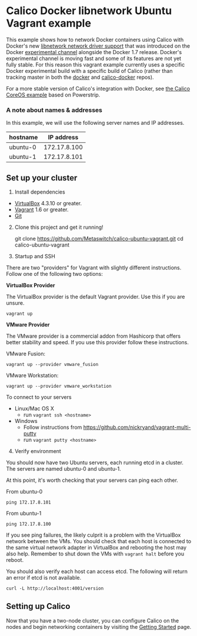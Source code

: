 # Calico Docker libnetwork Ubuntu Vagrant example

This example shows how to network Docker containers using Calico with Docker's new [libnetwork network driver support](https://github.com/docker/libnetwork) that was introduced on the Docker [experimental channel](https://github.com/docker/docker/tree/master/experimental) alongside the Docker 1.7 release.  Docker's experimental channel is moving fast and some of its features are not yet fully stable.  For this reason this vagrant example currently uses a specific Docker experimental build with a specific build of Calico (rather than tracking master in both the [docker](https://github.com/docker/docker) and [calico-docker](https://github.com/Metaswitch/calico-docker) repos).

For a more stable version of Calico's integration with Docker, see [the Calico CoreOS example](https://github.com/Metaswitch/calico-coreos-vagrant-example) based on Powerstrip.

### A note about names & addresses
In this example, we will use the following server names and IP addresses.

| hostname  | IP address   |
|-----------|--------------|
| ubuntu-0  | 172.17.8.100 |
| ubuntu-1  | 172.17.8.101 |

## Set up your cluster

1) Install dependencies

* [VirtualBox][virtualbox] 4.3.10 or greater.
* [Vagrant][vagrant] 1.6 or greater.
* [Git][git]

2) Clone this project and get it running!

    git clone https://github.com/Metaswitch/calico-ubuntu-vagrant.git
    cd calico-ubuntu-vagrant

3) Startup and SSH

There are two "providers" for Vagrant with slightly different instructions.
Follow one of the following two options:

**VirtualBox Provider**

The VirtualBox provider is the default Vagrant provider. Use this if you are unsure.

    vagrant up

**VMware Provider**

The VMware provider is a commercial addon from Hashicorp that offers better stability and speed.
If you use this provider follow these instructions.

VMware Fusion:

    vagrant up --provider vmware_fusion

VMware Workstation:

    vagrant up --provider vmware_workstation

To connect to your servers
* Linux/Mac OS X
    * run `vagrant ssh <hostname>`
* Windows
    * Follow instructions from https://github.com/nickryand/vagrant-multi-putty
    * run `vagrant putty <hostname>`

4) Verify environment

You should now have two Ubuntu servers, each running etcd in a cluster. The servers are named ubuntu-0 and ubuntu-1.

At this point, it's worth checking that your servers can ping each other.

From ubuntu-0

    ping 172.17.8.101

From ubuntu-1

    ping 172.17.8.100

If you see ping failures, the likely culprit is a problem with the VirtualBox network between the VMs.  You should check that each host is connected to the same virtual network adapter in VirtualBox and rebooting the host may also help.  Remember to shut down the VMs with `vagrant halt` before you reboot.

You should also verify each host can access etcd.  The following will return an error if etcd is not available.

    curl -L http://localhost:4001/version

## Setting up Calico

Now that you have a two-node cluster, you can configure Calico on the nodes and begin networking containers by visiting the [Getting Started][using-calico] page.

[calico-ubuntu-vagrant]: https://github.com/Metaswitch/calico-ubuntu-vagrant-example
[virtualbox]: https://www.virtualbox.org/
[vagrant]: https://www.vagrantup.com/downloads.html
[using-calico]: https://github.com/Metaswitch/calico-docker/blob/master/docs/GettingStarted.md
[git]: http://git-scm.com/
